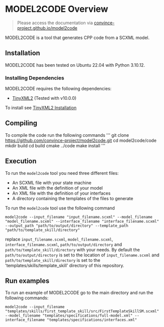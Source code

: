 # MODEL2CODE Overview

> Please access the documentation via [convince-project.github.io/model2code](https://convince-project.github.io/model2code/)

MODEL2CODE is a tool that generates CPP code from a SCXML model.

## Installation

MODEL2CODE has been tested on Ubuntu 22.04 with Python 3.10.12.

### Installing Dependencies

MODEL2CODE requires the following dependencies:

* [TinyXML2](https://github.com/leethomason/tinyxml2/) (Tested with v10.0.0)

To install see [TinyXML2 Installation](https://github.com/leethomason/tinyxml2/tree/master?tab=readme-ov-file#building-tinyxml-2---using-vcpkg)

## Compiling
To compile the code run the following commands
'''
git clone https://github.com/convince-project/model2code.git
cd model2code/code
mkdir build
cd build
cmake ../code
make install
'''

## Execution
To run the `model2code` tool you need three different files:
- An SCXML file with your state machine
- An XML file with the definition of your model
- An XML file with the definition of your interfaces
- A directory containing the templates of the files to generate

To run the `model2code` tool use the following command
```
model2code --input_filename "input_filename.scxml" --model_filename "model_filename.scxml" --interface_filename "interface_filename.scxml" --output_path "path/to/output/directory" --template_path "path/to/template_skill/directory"
```
replace `input_filename.scxml`, `model_filename.scxml`, `interface_filename.scxml`, `path/to/output/directory` and `path/to/template_skill/directory` with your needs.
By default the `path/to/output/directory` is set to the location of `input_filename.scxml` and `path/to/template_skill/directory` is set to the 'templates/skills/template_skill' directory of this repository.

## Run examples
To run an example of MODEL2CODE go to the main directory and run the following commands:
```
model2code --input_filename "templates/skills/first_template_skill/src/FirstTemplateSkillSM.scxml" --model_filename "templates/specifications/full-model.xml" --interface_filename "templates/specifications/interfaces.xml"
```